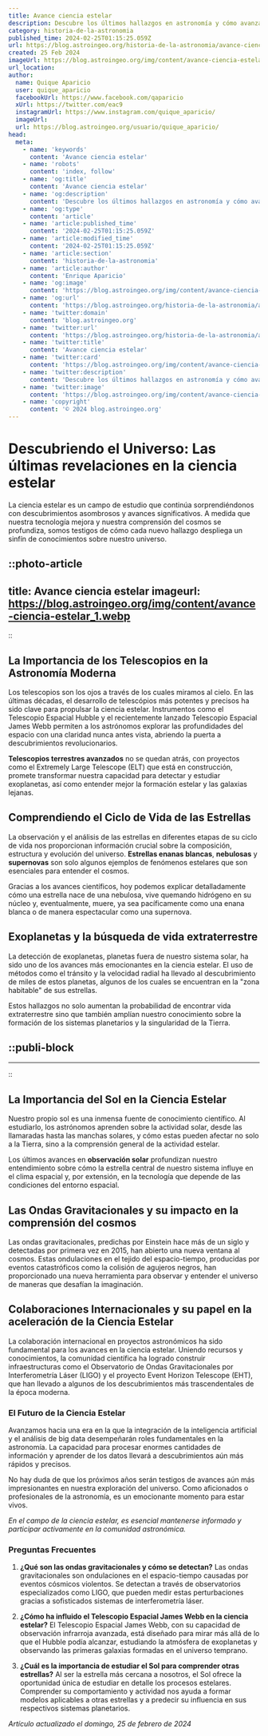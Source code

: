 ```yaml
---
title: Avance ciencia estelar
description: Descubre los últimos hallazgos en astronomía y cómo avanzan nuestro conocimiento del cosmos con Avance Ciencia Estelar.
category: historia-de-la-astronomia
published_time: 2024-02-25T01:15:25.059Z
url: https://blog.astroingeo.org/historia-de-la-astronomia/avance-ciencia-estelar
created: 25 Feb 2024
imageUrl: https://blog.astroingeo.org/img/content/avance-ciencia-estelar_1.webp
url_location:
author:
  name: Quique Aparicio
  user: quique_aparicio
  facebookUrl: https://www.facebook.com/qaparicio
  xUrl: https://twitter.com/eac9
  instagramUrl: https://www.instagram.com/quique_aparicio/
  imageUrl: 
  url: https://blog.astroingeo.org/usuario/quique_aparicio/
head:
  meta:
    - name: 'keywords'
      content: 'Avance ciencia estelar'
    - name: 'robots'
      content: 'index, follow'
    - name: 'og:title'
      content: 'Avance ciencia estelar'
    - name: 'og:description'
      content: 'Descubre los últimos hallazgos en astronomía y cómo avanzan nuestro conocimiento del cosmos con Avance Ciencia Estelar.'
    - name: 'og:type'
      content: 'article'
    - name: 'article:published_time'
      content: '2024-02-25T01:15:25.059Z'
    - name: 'article:modified_time'
      content: '2024-02-25T01:15:25.059Z'
    - name: 'article:section'
      content: 'historia-de-la-astronomia'
    - name: 'article:author'
      content: 'Enrique Aparicio'
    - name: 'og:image'
      content: 'https://blog.astroingeo.org/img/content/avance-ciencia-estelar_1.webp'
    - name: 'og:url'
      content: 'https://blog.astroingeo.org/historia-de-la-astronomia/avance-ciencia-estelar'
    - name: 'twitter:domain'
      content: 'blog.astroingeo.org'
    - name: 'twitter:url'
      content: 'https://blog.astroingeo.org/historia-de-la-astronomia/avance-ciencia-estelar'
    - name: 'twitter:title'
      content: 'Avance ciencia estelar'
    - name: 'twitter:card'
      content: 'https://blog.astroingeo.org/img/content/avance-ciencia-estelar_1.webp'
    - name: 'twitter:description'
      content: 'Descubre los últimos hallazgos en astronomía y cómo avanzan nuestro conocimiento del cosmos con Avance Ciencia Estelar.'
    - name: 'twitter:image'
      content: 'https://blog.astroingeo.org/img/content/avance-ciencia-estelar_1.webp'
    - name: 'copyright'
      content: '© 2024 blog.astroingeo.org'
---
```

# Descubriendo el Universo: Las últimas revelaciones en la ciencia estelar

La ciencia estelar es un campo de estudio que continúa sorprendiéndonos con descubrimientos asombrosos y avances significativos. A medida que nuestra tecnología mejora y nuestra comprensión del cosmos se profundiza, somos testigos de cómo cada nuevo hallazgo despliega un sinfín de conocimientos sobre nuestro universo.


::photo-article
---
title: Avance ciencia estelar
imageurl: https://blog.astroingeo.org/img/content/avance-ciencia-estelar_1.webp
---
::


## La Importancia de los Telescopios en la Astronomía Moderna

Los telescopios son los ojos a través de los cuales miramos al cielo. En las últimas décadas, el desarrollo de telescópios más potentes y precisos ha sido clave para propulsar la ciencia estelar. Instrumentos como el Telescopio Espacial Hubble y el recientemente lanzado Telescopio Espacial James Webb permiten a los astrónomos explorar las profundidades del espacio con una claridad nunca antes vista, abriendo la puerta a descubrimientos revolucionarios.

**Telescopios terrestres avanzados** no se quedan atrás, con proyectos como el Extremely Large Telescope (ELT) que está en construcción, promete transformar nuestra capacidad para detectar y estudiar exoplanetas, así como entender mejor la formación estelar y las galaxias lejanas.

## Comprendiendo el Ciclo de Vida de las Estrellas

La observación y el análisis de las estrellas en diferentes etapas de su ciclo de vida nos proporcionan información crucial sobre la composición, estructura y evolución del universo. **Estrellas enanas blancas**, **nebulosas** y **supernovas** son solo algunos ejemplos de fenómenos estelares que son esenciales para entender el cosmos.

Gracias a los avances científicos, hoy podemos explicar detalladamente cómo una estrella nace de una nebulosa, vive quemando hidrógeno en su núcleo y, eventualmente, muere, ya sea pacíficamente como una enana blanca o de manera espectacular como una supernova.

## Exoplanetas y la búsqueda de vida extraterrestre

La detección de exoplanetas, planetas fuera de nuestro sistema solar, ha sido uno de los avances más emocionantes en la ciencia estelar. El uso de métodos como el tránsito y la velocidad radial ha llevado al descubrimiento de miles de estos planetas, algunos de los cuales se encuentran en la "zona habitable" de sus estrellas.

Estos hallazgos no solo aumentan la probabilidad de encontrar vida extraterrestre sino que también amplían nuestro conocimiento sobre la formación de los sistemas planetarios y la singularidad de la Tierra.


  ::publi-block
  ---
  ---
  ::
  
  
## La Importancia del Sol en la Ciencia Estelar

Nuestro propio sol es una inmensa fuente de conocimiento científico. Al estudiarlo, los astrónomos aprenden sobre la actividad solar, desde las llamaradas hasta las manchas solares, y cómo estas pueden afectar no solo a la Tierra, sino a la comprensión general de la actividad estelar.

Los últimos avances en **observación solar** profundizan nuestro entendimiento sobre cómo la estrella central de nuestro sistema influye en el clima espacial y, por extensión, en la tecnología que depende de las condiciones del entorno espacial.

## Las Ondas Gravitacionales y su impacto en la comprensión del cosmos

Las ondas gravitacionales, predichas por Einstein hace más de un siglo y detectadas por primera vez en 2015, han abierto una nueva ventana al cosmos. Estas ondulaciones en el tejido del espacio-tiempo, producidas por eventos catastróficos como la colisión de agujeros negros, han proporcionado una nueva herramienta para observar y entender el universo de maneras que desafían la imaginación.

## Colaboraciones Internacionales y su papel en la aceleración de la Ciencia Estelar

La colaboración internacional en proyectos astronómicos ha sido fundamental para los avances en la ciencia estelar. Uniendo recursos y conocimientos, la comunidad científica ha logrado construir infraestructuras como el Observatorio de Ondas Gravitacionales por Interferometría Láser (LIGO) y el proyecto Event Horizon Telescope (EHT), que han llevado a algunos de los descubrimientos más trascendentales de la época moderna.

### El Futuro de la Ciencia Estelar

Avanzamos hacia una era en la que la integración de la inteligencia artificial y el análisis de big data desempeñarán roles fundamentales en la astronomía. La capacidad para procesar enormes cantidades de información y aprender de los datos llevará a descubrimientos aún más rápidos y precisos.

No hay duda de que los próximos años serán testigos de avances aún más impresionantes en nuestra exploración del universo. Como aficionados o profesionales de la astronomía, es un emocionante momento para estar vivos.

_En el campo de la ciencia estelar, es esencial mantenerse informado y participar activamente en la comunidad astronómica._ 

### Preguntas Frecuentes

1. **¿Qué son las ondas gravitacionales y cómo se detectan?**
   Las ondas gravitacionales son ondulaciones en el espacio-tiempo causadas por eventos cósmicos violentos. Se detectan a través de observatorios especializados como LIGO, que pueden medir estas perturbaciones gracias a sofisticados sistemas de interferometría láser.

2. **¿Cómo ha influido el Telescopio Espacial James Webb en la ciencia estelar?**
   El Telescopio Espacial James Webb, con su capacidad de observación infrarroja avanzada, está diseñado para mirar más allá de lo que el Hubble podía alcanzar, estudiando la atmósfera de exoplanetas y observando las primeras galaxias formadas en el universo temprano.

3. **¿Cuál es la importancia de estudiar el Sol para comprender otras estrellas?**
   Al ser la estrella más cercana a nosotros, el Sol ofrece la oportunidad única de estudiar en detalle los procesos estelares. Comprender su comportamiento y actividad nos ayuda a formar modelos aplicables a otras estrellas y a predecir su influencia en sus respectivos sistemas planetarios.

_Artículo actualizado el domingo, 25 de febrero de 2024_